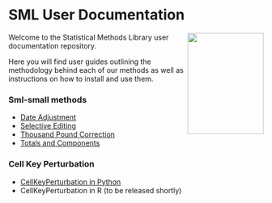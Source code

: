 # SML User Documentation
<img align="right" width="150" height="200" src="https://github.com/user-attachments/assets/0a3b4ec7-f0a1-4709-9371-fac3dc60e71d">

Welcome to the Statistical Methods Library user documentation repository.

Here you will find user guides outlining the methodology behind each of our methods as well as instructions on how to install and use them.

### Sml-small methods
- [Date Adjustment](UserGuides/DateAdjustment/DateAdjustment.md)
- [Selective Editing](UserGuides/SelectiveEditing/SelectiveEditing.md)
- [Thousand Pound Correction](UserGuides/ThousandPoundCorrection/ThousandPoundCorrection.md)
- [Totals and Components](UserGuides/TotalsAndComponents/TotalsAndComponents.md)

### Cell Key Perturbation
- [CellKeyPerturbation in Python](UserGuides/CellKeyPerturbation/CellKeyPerturbation_Py.md)
- CellKeyPerturbation in R (to be released shortly)

